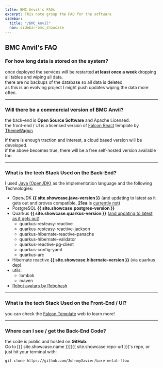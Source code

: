 ```yaml
---
title: BMC Anvil's FAQs
excerpt: This note group the FAQ for the software
sidebar:
  title: "/BMC_Anvil"
  nav: sidebar-bmc_showcase
---
```


BMC Anvil's FAQ
---

### For how long data is stored on the system?

once deployed the services will be restarted **at least once a week** dropping all tables and wiping all data.<br>
there are no backups of the database so all data is deleted.<br>
as this is an evolving project I might push updates wiping the data more often.

---

### Will there be a commercial version of BMC Anvil?

the back-end is **Open Source Software** and Apache Licensed.<br>
the front-end / UI is a licensed version
of [Falcon React](https://themes.getbootstrap.com/product/falcon-admin-dashboard-webapp-template-react/)
template by [ThemeWagon](https://themewagon.com/)<br>

if there is enough traction and interest, a cloud based version will be developed.<br>
if the above becomes true, there will be a free self-hosted version available too

---

### What is the tech Stack Used on the Back-End?

I used [Java (OpenJDK)](https://openjdk.org/) as the implementation language and the following Technologies:

* OpenJDK **{{ site.showcase.java-version }}** (and updating to latest as it gets out and proves compatible, **21ea**
  is [currently not](/bmc-showcase-note-utils-lombok/#java-21-and-lombok-as-of-this-writing))
* PostgreSQL **{{ site.showcase.postgres-version }}**
* Quarkus **{{ site.showcase.quarkus-version }}** ([and updating to latest as it gets out](https://quarkus.io/blog/tag/release/))
    * quarkus-resteasy-reactive
    * quarkus-resteasy-reactive-jackson
    * quarkus-hibernate-reactive-panache
    * quarkus-hibernate-validator
    * quarkus-reactive-pg-client
    * quarkus-config-yaml
    * quarkus-arc
* Hibernate reactive **{{ site.showcase.hibernate-version }}** (via quarkus dep)
* utils:
    * lombok
    * maven
* [Robot avatars by Robohash](https://robohash.org/)

---

### What is the tech Stack Used on the Front-End / UI?

you can check the [Falcon Template](https://themes.getbootstrap.com/product/falcon-admin-dashboard-webapp-template-react/) web to learn
more!

---

### Where can I see / get the Back-End Code?

the code is public and hosted on **GitHub**.<br>
Go to [{{ site.showcase.name }}]({{ site.showcase.repo-url }})'s repo, or just hit your terminal with:<br>

 ```shell
 git clone https://github.com/JohnnyXavier/bare-metal-flow
 ```
